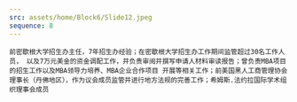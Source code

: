 ```yaml
---
src: assets/home/Block6/Slide12.jpeg
sequence: 8
---
```

 <p class="text-black text-justify">
 	
 	前密歇根大学招生办主任，7年招生办经验；在密歇根大学招生办工作期间监管超过30名工作人员， 以及7万元美金的资金调配工作，并负责审阅并撰写申请人材料审读报告；曾负责MBA项目的招生工作以及MBA领导力培养、MBA企业合作项目 开展等相关工作；前美国黑人工商管理协会理事长（丹佛地区），作为议会成员监管并进行地方法规的完善工作；希姆斯.法约拉国际学术组织理事会成员

 </p>